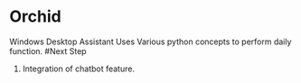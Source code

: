 # Orchid
Windows Desktop Assistant
Uses Various python concepts to perform daily function.
#Next Step
1. Integration of chatbot feature.
